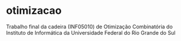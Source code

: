 # otimizacao
Trabalho final da cadeira (INF05010) de Otimização Combinatória do Instituto de Informática da Universidade Federal do Rio Grande do Sul
